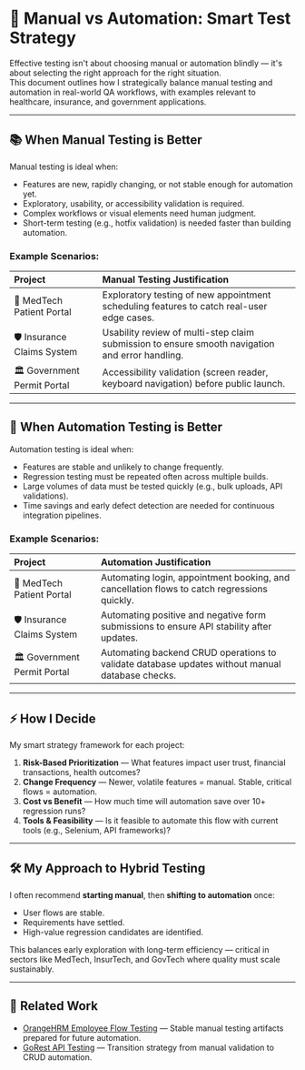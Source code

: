 # 🤖 Manual vs Automation: Smart Test Strategy

Effective testing isn't about choosing manual or automation blindly — it's about selecting the right approach for the right situation.  
This document outlines how I strategically balance manual testing and automation in real-world QA workflows, with examples relevant to healthcare, insurance, and government applications.

---

## 📚 When Manual Testing is Better

Manual testing is ideal when:
- Features are new, rapidly changing, or not stable enough for automation yet.
- Exploratory, usability, or accessibility validation is required.
- Complex workflows or visual elements need human judgment.
- Short-term testing (e.g., hotfix validation) is needed faster than building automation.

### Example Scenarios:
| Project | Manual Testing Justification |
|:---|:---|
| 🏥 MedTech Patient Portal | Exploratory testing of new appointment scheduling features to catch real-user edge cases. |
| 🛡️ Insurance Claims System | Usability review of multi-step claim submission to ensure smooth navigation and error handling. |
| 🏛️ Government Permit Portal | Accessibility validation (screen reader, keyboard navigation) before public launch. |

---

## 🤖 When Automation Testing is Better

Automation testing is ideal when:
- Features are stable and unlikely to change frequently.
- Regression testing must be repeated often across multiple builds.
- Large volumes of data must be tested quickly (e.g., bulk uploads, API validations).
- Time savings and early defect detection are needed for continuous integration pipelines.

### Example Scenarios:
| Project | Automation Justification |
|:---|:---|
| 🏥 MedTech Patient Portal | Automating login, appointment booking, and cancellation flows to catch regressions quickly. |
| 🛡️ Insurance Claims System | Automating positive and negative form submissions to ensure API stability after updates. |
| 🏛️ Government Permit Portal | Automating backend CRUD operations to validate database updates without manual database checks. |

---

## ⚡ How I Decide

My smart strategy framework for each project:
1. **Risk-Based Prioritization** — What features impact user trust, financial transactions, health outcomes?
2. **Change Frequency** — Newer, volatile features = manual. Stable, critical flows = automation.
3. **Cost vs Benefit** — How much time will automation save over 10+ regression runs?
4. **Tools & Feasibility** — Is it feasible to automate this flow with current tools (e.g., Selenium, API frameworks)?

---

## 🛠️ My Approach to Hybrid Testing

I often recommend **starting manual**, then **shifting to automation** once:
- User flows are stable.
- Requirements have settled.
- High-value regression candidates are identified.

This balances early exploration with long-term efficiency — critical in sectors like MedTech, InsurTech, and GovTech where quality must scale sustainably.

---

## 🔗 Related Work

- [OrangeHRM Employee Flow Testing](../01-live-app-testing/OrangeHRM_EmployeeFlow/) — Stable manual testing artifacts prepared for future automation.
- [GoRest API Testing](../02-api-testing/gorest_api/) — Transition strategy from manual validation to CRUD automation.


